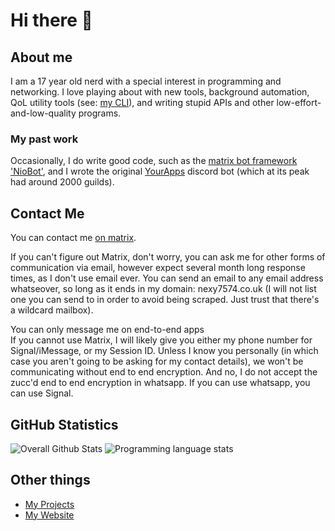 # Hi there 👋

## About me
I am a 17 year old nerd with a special interest in programming and networking. I love playing about with new tools, background automation, QoL utility tools
(see: [my CLI](//github.com/nexy7574/cli-utils)), and writing stupid APIs and other low-effort-and-low-quality programs.

### My past work
Occasionally, I do write good code, such as the [matrix bot framework 'NioBot'](//github.com/nexy7574/niobot), and I wrote the original 
[YourApps](https://web.archive.org/web/20220126234325/https://top.gg/bot/619328560141697036) discord bot (which at its peak had around 2000 guilds).

## Contact Me

You can contact me [on matrix](https://matrix.to/#/@nex:nexy7574.co.uk).

If you can't figure out Matrix, don't worry, you can ask me for other forms of communication via email, however expect several month long
response times, as I don't use email ever. You can send an email to any email address whatseover, so long as it ends in my domain: nexy7574.co.uk
(I will not list one you can send to in order to avoid being scraped. Just trust that there's a wildcard mailbox).

<detail>
<summary>You can only message me on end-to-end apps</summary>
If you cannot use Matrix, I will likely give you either my phone number for Signal/iMessage, or my Session ID.
Unless I know you personally (in which case you aren't going to be asking for my contact details), we won't be communicating without end to end encryption.
And no, I do not accept the zucc'd end to end encryption in whatsapp. If you can use whatsapp, you can use Signal.
</detail>

## GitHub Statistics

![Overall Github Stats](https://github-readme-stats.vercel.app/api?username=nexy7574&show_icons=true&theme=dracula) ![Programming language stats](https://github-readme-stats.vercel.app/api/top-langs?username=nexy7574&show_icons=true&theme=dracula&hide_border=true&border_radius=12&hide=CSS,HTML,Jinja&langs_count=3)


## Other things
* [My Projects](https://github.com/nexy7574?tab=repositories)
* [My Website](https://i-am.nexus/)
